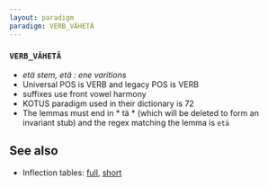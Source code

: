 ```yaml
---
layout: paradigm
paradigm: VERB_VÄHETÄ
---
```

### ` VERB_VÄHETÄ `

* _etä stem, etä : ene varitions_
* Universal POS is VERB and legacy POS is VERB
* suffixes use front vowel harmony
* KOTUS paradigm used in their dictionary is 72
* The lemmas must end in * tä * (which will be deleted to form an invariant stub) and the regex matching the lemma is ` etä `

## See also

* Inflection tables: [full](gen/V/vähetä.html), [short](gen/V/vähetä_wikt.html)

